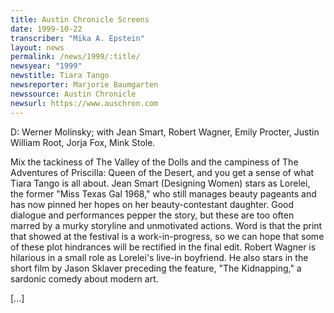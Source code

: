 ```yaml
---
title: Austin Chronicle Screens
date: 1999-10-22
transcriber: "Mika A. Epstein"
layout: news
permalink: /news/1999/:title/
newsyear: "1999"
newstitle: Tiara Tango
newsreporter: Marjorie Baumgarten
newssource: Austin Chronicle
newsurl: https://www.auschron.com
---
```

D: Werner Molinsky; with Jean Smart, Robert Wagner, Emily Procter, Justin William Root, Jorja Fox, Mink Stole.

Mix the tackiness of The Valley of the Dolls and the campiness of The Adventures of Priscilla: Queen of the Desert, and you get a sense of what Tiara Tango is all about. Jean Smart (Designing Women) stars as Lorelei, the former "Miss Texas Gal 1968," who still manages beauty pageants and has now pinned her hopes on her beauty-contestant daughter. Good dialogue and performances pepper the story, but these are too often marred by a murky storyline and unmotivated actions. Word is that the print that showed at the festival is a work-in-progress, so we can hope that some of these plot hindrances will be rectified in the final edit. Robert Wagner is hilarious in a small role as Lorelei's live-in boyfriend. He also stars in the short film by Jason Sklaver preceding the feature, "The Kidnapping," a sardonic comedy about modern art.

[...]
